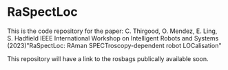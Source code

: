 # RaSpectLoc
This is the code repository for the paper: C. Thirgood, O. Mendez, E. Ling, S. Hadfield IEEE International Workshop on Intelligent Robots and Systems (2023)"RaSpectLoc: RAman SPECTroscopy-dependent robot LOCalisation"

This repository will have a link to the rosbags publically available soon. 
